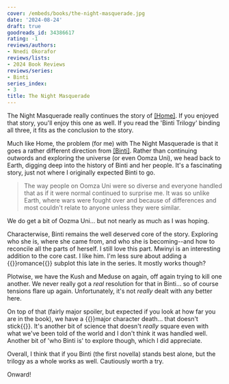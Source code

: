 ```yaml
---
cover: /embeds/books/the-night-masquerade.jpg
date: '2024-08-24'
draft: true
goodreads_id: 34386617
rating: -1
reviews/authors:
- Nnedi Okorafor
reviews/lists:
- 2024 Book Reviews
reviews/series:
- Binti
series_index:
- 3
title: The Night Masquerade
---
```

The Night Masquerade really continues the story of [[Home]](). If you enjoyed that story, you'll enjoy this one as well. If you read the 'Binti Trilogy' binding all three, it fits as the conclusion to the story. 

<!--more-->

Much like Home, the problem (for me) with The Night Masquerade is that it goes a rather different direction from [[Binti]](). Rather than continuing outwords and exploring the universe (or even Oomza Uni), we head back to Earth, digging deep into the history of Binti and her people. It's a fascinating story, just not where I originally expected Binti to go. 

> The way people on Oomza Uni were so diverse and everyone handled that as if it were normal continued to surprise me. It was so unlike Earth, where wars were fought over and because of differences and most couldn't relate to anyone unless they were similar.

We do get a bit of Oozma Uni... but not nearly as much as I was hoping. 

Characterwise, Binti remains the well deserved core of the story. Exploring who she is, where she came from, and who she is becoming--and how to reconcile all the parts of herself. I still love this part. Mwinyi is an interesting addition to the core cast. I like him. I'm less sure about adding a {{<spoiler>}}romance{{</spoiler>}} subplot this late in the series. It mostly works though?

Plotwise, we have the Kush and Meduse on again, off again trying to kill one another. We never really got a *real* resolution for that in Binti... so of course tensions flare up again. Unfortunately, it's not *really* dealt with any better here. 

On top of that (fairly major spoiler, but expected if you look at how far you are in the book), we have a {{<spoiler>}}major character death... that doesn't stick{{</spoiler>}}. It's another bit of science that doesn't *really* square even with what we've been told of the world and I don't think it was handled well. Another bit of 'who Binti is' to explore though, which I did appreciate. 

Overall, I think that if you Binti (the first novella) stands best alone, but the trilogy as a whole works as well. Cautiously worth a try. 

Onward!